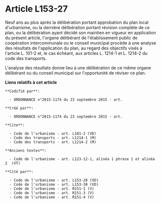 # Article L153-27

Neuf ans au plus après la délibération portant approbation du plan local d'urbanisme, ou la dernière délibération portant
révision complète de ce plan, ou la délibération ayant décidé son maintien en vigueur en application du présent article,
l'organe délibérant de l'établissement public de coopération intercommunale ou le conseil municipal procède à une analyse des
résultats de l'application du plan, au regard des objectifs visés à l'article L. 101-2 et, le cas échéant, aux articles L.
1214-1 et L. 1214-2 du code des transports. 

L'analyse des résultats donne lieu à une délibération de ce même organe délibérant ou du conseil municipal sur l'opportunité
de réviser ce plan.

**Liens relatifs à cet article**

	**Codifié par**:

	  - ORDONNANCE n°2015-1174 du 23 septembre 2015 - art.

	**Créé par**:

	  - ORDONNANCE n°2015-1174 du 23 septembre 2015 - art.

	**Cite**:

	  - Code de l'urbanisme - art. L101-2 (VD)
	  - Code des transports - art. L1214-1 (M)
	  - Code des transports - art. L1214-2 (M)

	**Anciens textes**:

	  - Code de l'urbanisme - art. L123-12-1, alinéa 1 phrase 1 et alinéa 2  (VT)

	**Cité par**:

	  - Code de l'urbanisme - art. L153-28 (VD)
	  - Code de l'urbanisme - art. L153-30 (VD)
	  - Code de l'urbanisme - art. R151-1 (V)
	  - Code de l'urbanisme - art. R151-3 (V)
	  - Code de l'urbanisme - art. R151-4 (V)
